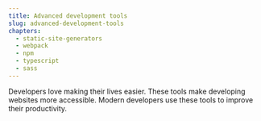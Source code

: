 ```yaml
---
title: Advanced development tools
slug: advanced-development-tools
chapters:
  - static-site-generators
  - webpack
  - npm
  - typescript
  - sass
---
```


Developers love making their lives easier. These tools make developing websites
more accessible. Modern developers use these tools to improve their productivity.
